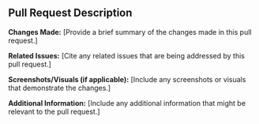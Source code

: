 ## Pull Request Description

**Changes Made:**
[Provide a brief summary of the changes made in this pull request.]

**Related Issues:**
[Cite any related issues that are being addressed by this pull request.]

**Screenshots/Visuals (if applicable):**
[Include any screenshots or visuals that demonstrate the changes.]

**Additional Information:**
[Include any additional information that might be relevant to the pull request.]
